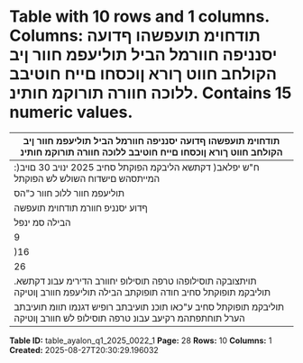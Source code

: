 # Table with 10 rows and 1 columns. Columns: תודחוימ תועפשהו ףדועה יסנניפה חוורמל הביל תוליעפמ חוור ןיב הקולחב חווט ךורא ןוכסחו םייח חוטיבב ללוכה חוורה תורוקמ חותינ. Contains 15 numeric values.

| תודחוימ תועפשהו ףדועה יסנניפה חוורמל הביל תוליעפמ חוור ןיב הקולחב חווט ךורא ןוכסחו םייח חוטיבב ללוכה חוורה תורוקמ חותינ |
|---|
| :)ח"ש יפלאב( דקתשא הליבקמ הפוקתל סחיב 2025 ינויב 30 םויב המייתסהש םישדוח השולש לש הפוקתל |
| תוליעפמ חוור ללוכ חוור כ"הס |
| ףדוע יסנניפ חוורמ תודחוימ תועפשה |
| הבילה סמ ינפל |
| 9 | 940 - 19 | 103 29 | 043 4-6/2025 |
| )16 | 617( 4 | 951 41 | 985 30 | 319 4-6/2024 |
| 26 | 557 )4 | 951( )22 | 882( )1 | 276( יוניש |
| .תויתצובקה תוסילופהו טרפה תוסילופ יחוורב הדירימ עבונ דקתשא תוליבקמ תופוקתל סחיב חודה תופוקתב הבילה תוליעפמ חוורב ןוטיקה |
| תוליבקמ תופוקתל סחיב ע"כאו תוכנ תועיבתב רופיש דגנמו תוומ תועיבתב הערל תוחתפתהמ רקיעב עבונ טרפה תוסילופ לש חוורב ןוטיקה |

**Table ID:** table_ayalon_q1_2025_0022_1
**Page:** 28
**Rows:** 10
**Columns:** 1
**Created:** 2025-08-27T20:30:29.196032
